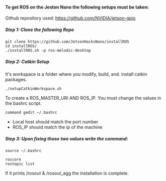 #### To get ROS on the Jeston Nano the following setups must be taken: 

Github repository used: https://github.com/NVIDIA/jetson-gpio

##### Step 1: Clone the following Repo
```
git clone https://github.com/JetsonHacksNano/installROS
cd installROS/
./installROS.sh -p ros-melodic-desktop

```

##### Step 2: Catkin Setup

It's workspace is a folder where you modify, build, and. install catkin packages. 
```
./setupCatkinWorkspace.sh
```
To create a ROS_MASTER_URI AND ROS_IP. You must change the values in the bashrc script. 
```
command gedit ~/.bashrc
 ```
* Local host should match the port number
* ROS_IP should match the ip of the machine 

##### Step 3: Upon fixing those two values write the command:
```
source ~/.bashrc
```

```
roscore
rostopic list
```
If it prints /rosout & /rosout_agg the installation is complete. 
